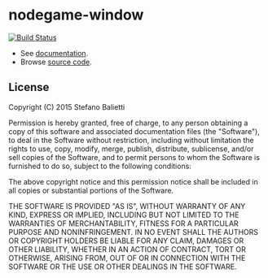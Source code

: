 # nodegame-window


[![Build Status](https://travis-ci.org/nodeGame/nodegame-window.png?branch=master)](https://travis-ci.org/nodeGame/nodegame-window)

- See [documentation](https://github.com/nodeGame/nodegame/wiki).
- Browse [source code](http://nodegame.github.io/nodegame-window/docs/index.js.html).




## License

Copyright (C) 2015 Stefano Balietti

Permission is hereby granted, free of charge, to any person obtaining a copy of this software and associated documentation files (the "Software"), to deal in the Software without restriction, including without limitation the rights to use, copy, modify, merge, publish, distribute, sublicense, and/or sell copies of the Software, and to permit persons to whom the Software is furnished to do so, subject to the following conditions:

The above copyright notice and this permission notice shall be included in all copies or substantial portions of the Software.

THE SOFTWARE IS PROVIDED "AS IS", WITHOUT WARRANTY OF ANY KIND, EXPRESS OR IMPLIED, INCLUDING BUT NOT LIMITED TO THE WARRANTIES OF MERCHANTABILITY, FITNESS FOR A PARTICULAR PURPOSE AND NONINFRINGEMENT. IN NO EVENT SHALL THE AUTHORS OR COPYRIGHT HOLDERS BE LIABLE FOR ANY CLAIM, DAMAGES OR OTHER LIABILITY, WHETHER IN AN ACTION OF CONTRACT, TORT OR OTHERWISE, ARISING FROM, OUT OF OR IN CONNECTION WITH THE SOFTWARE OR THE USE OR OTHER DEALINGS IN THE SOFTWARE.
